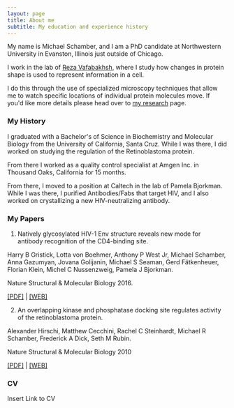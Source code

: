 ```yaml
---
layout: page
title: About me
subtitle: My education and experience history
---
```


My name is Michael Schamber, and I am a PhD candidate at Northwestern University in Evanston, Illinois just outside of Chicago.

I work in the lab of [Reza Vafabakhsh](http://www.rezalab.org/), where I study how changes in protein shape is used to represent information in a cell.

I do this through the use of specialized microscopy techniques that allow me to watch specific locations of individual protein molecules move. If you'd like more details please head over to [my research](https://faffermcgee.github.io/myresearch) page.

### My History

I graduated with a Bachelor's of Science in Biochemistry and Molecular Biology from the University of California, Santa Cruz. While I was there, I did worked on studying the regulation of the Retinoblastoma protein.

From there I worked as a quality control specialist at Amgen Inc. in Thousand Oaks, California for 15 months.

From there, I moved to a position at Caltech in the lab of Pamela Bjorkman. While I was there, I purified Antibodies/Fabs that target HIV, and I also worked on crystallizing a new HIV-neutralizing antibody.

### My Papers

1. Natively glycosylated HIV-1 Env structure reveals new mode for antibody recognition of the CD4-binding site.

Harry B Gristick, Lotta von Boehmer, Anthony P West Jr, Michael Schamber, Anna Gazumyan, Jovana Golijanin, Michael S Seaman, Gerd Fätkenheuer, Florian Klein, Michel C Nussenzweig, Pamela J Bjorkman.

Nature Structural & Molecular Biology 2016.

[[PDF]](/papers/nsmb.3291.pdf) | [[WEB]](https://dx.doi.org/10.1038/nsmb.3291)

2. An overlapping kinase and phosphatase docking site regulates activity of the retinoblastoma protein.

Alexander Hirschi, Matthew Cecchini, Rachel C Steinhardt, Michael R Schamber, Frederick A Dick, Seth M Rubin.

Nature Structural & Molecular Biology 2010 

[[PDF]](/papers/nsmb.1868.pdf) | [[WEB]](https://dx.doi.org/10.1038/nsmb.1868)

### CV

Insert Link to CV